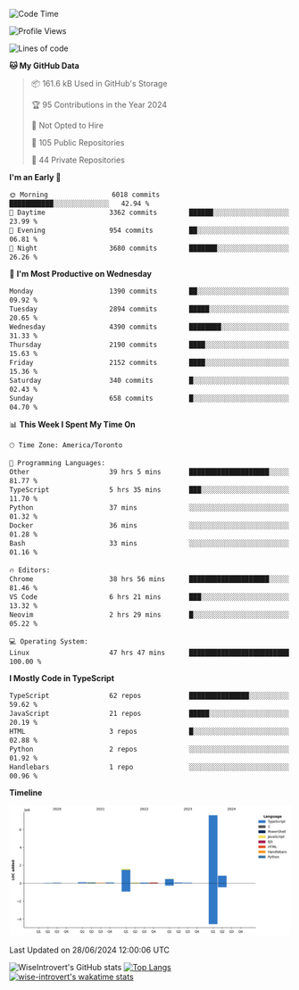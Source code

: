<!--START_SECTION:waka-->
![Code Time](http://img.shields.io/badge/Code%20Time-1%2C815%20hrs%2054%20mins-blue)

![Profile Views](http://img.shields.io/badge/Profile%20Views-0-blue)

![Lines of code](https://img.shields.io/badge/From%20Hello%20World%20I%27ve%20Written-11.2%20million%20lines%20of%20code-blue)

**🐱 My GitHub Data** 

> 📦 161.6 kB Used in GitHub's Storage 
 > 
> 🏆 95 Contributions in the Year 2024
 > 
> 🚫 Not Opted to Hire
 > 
> 📜 105 Public Repositories 
 > 
> 🔑 44 Private Repositories 
 > 
**I'm an Early 🐤** 

```text
🌞 Morning                6018 commits        ███████████░░░░░░░░░░░░░░   42.94 % 
🌆 Daytime                3362 commits        ██████░░░░░░░░░░░░░░░░░░░   23.99 % 
🌃 Evening                954 commits         ██░░░░░░░░░░░░░░░░░░░░░░░   06.81 % 
🌙 Night                  3680 commits        ███████░░░░░░░░░░░░░░░░░░   26.26 % 
```
📅 **I'm Most Productive on Wednesday** 

```text
Monday                   1390 commits        ██░░░░░░░░░░░░░░░░░░░░░░░   09.92 % 
Tuesday                  2894 commits        █████░░░░░░░░░░░░░░░░░░░░   20.65 % 
Wednesday                4390 commits        ████████░░░░░░░░░░░░░░░░░   31.33 % 
Thursday                 2190 commits        ████░░░░░░░░░░░░░░░░░░░░░   15.63 % 
Friday                   2152 commits        ████░░░░░░░░░░░░░░░░░░░░░   15.36 % 
Saturday                 340 commits         █░░░░░░░░░░░░░░░░░░░░░░░░   02.43 % 
Sunday                   658 commits         █░░░░░░░░░░░░░░░░░░░░░░░░   04.70 % 
```


📊 **This Week I Spent My Time On** 

```text
🕑︎ Time Zone: America/Toronto

💬 Programming Languages: 
Other                    39 hrs 5 mins       ████████████████████░░░░░   81.77 % 
TypeScript               5 hrs 35 mins       ███░░░░░░░░░░░░░░░░░░░░░░   11.70 % 
Python                   37 mins             ░░░░░░░░░░░░░░░░░░░░░░░░░   01.32 % 
Docker                   36 mins             ░░░░░░░░░░░░░░░░░░░░░░░░░   01.28 % 
Bash                     33 mins             ░░░░░░░░░░░░░░░░░░░░░░░░░   01.16 % 

🔥 Editors: 
Chrome                   38 hrs 56 mins      ████████████████████░░░░░   81.46 % 
VS Code                  6 hrs 21 mins       ███░░░░░░░░░░░░░░░░░░░░░░   13.32 % 
Neovim                   2 hrs 29 mins       █░░░░░░░░░░░░░░░░░░░░░░░░   05.22 % 

💻 Operating System: 
Linux                    47 hrs 47 mins      █████████████████████████   100.00 % 
```

**I Mostly Code in TypeScript** 

```text
TypeScript               62 repos            ███████████████░░░░░░░░░░   59.62 % 
JavaScript               21 repos            █████░░░░░░░░░░░░░░░░░░░░   20.19 % 
HTML                     3 repos             █░░░░░░░░░░░░░░░░░░░░░░░░   02.88 % 
Python                   2 repos             ░░░░░░░░░░░░░░░░░░░░░░░░░   01.92 % 
Handlebars               1 repo              ░░░░░░░░░░░░░░░░░░░░░░░░░   00.96 % 
```



**Timeline**

![Lines of Code chart](https://raw.githubusercontent.com/wise-introvert/wise-introvert/master/assets/bar_graph.png)


 Last Updated on 28/06/2024 12:00:06 UTC
<!--END_SECTION:waka-->

![WiseIntrovert's GitHub stats](https://github-readme-stats.vercel.app/api?username=wise-introvert&count_private=true&show_icons=true)
[![Top Langs](https://github-readme-stats.vercel.app/api/top-langs/?username=wise-introvert&langs_count=10)](https://github.com/anuraghazra/github-readme-stats)
[![wise-introvert's wakatime stats](https://github-readme-stats.vercel.app/api/wakatime?username=wiseintrovert)](https://github.com/anuraghazra/github-readme-stats)
